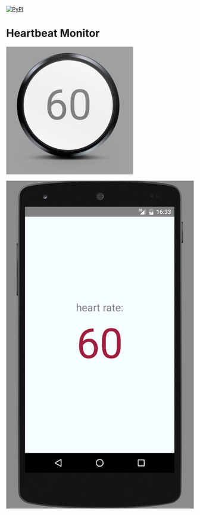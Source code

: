 [![PyPI](https://img.shields.io/pypi/status/Django.svg?maxAge=2592000)]()

# Heartbeat Monitor

![Preview Smartwatch](./img/preview_smartwatch.png)

![Preview Smartphone](./img/preview_smartphone.png)
